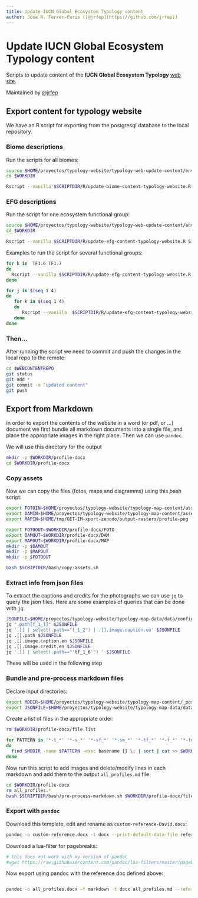```yaml
---
title: Update IUCN Global Ecosystem Typology content
author: José R. Ferrer-Paris ([@jrfep](https://github.com/jrfep))
---
```

# Update IUCN Global Ecosystem Typology content
Scripts to update content of the **IUCN Global Ecosystem Typology** [web site](https://global-ecosystems.org/).

Maintained by [@jrfep](https://github.com/jrfep)

## Export content for typology website

We have an R script for exporting from the postgresql database to the local repository.

### Biome descriptions

Run the scripts for all biomes:

```sh
source $HOME/proyectos/typology-website/typology-web-update-content/env/project-env.sh
cd $WORKDIR

Rscript --vanilla $SCRIPTDIR/R/update-biome-content-typology-website.R
```

### EFG descriptions
Run the script for one ecosystem functional group:

```sh
source $HOME/proyectos/typology-website/typology-web-update-content/env/project-env.sh
cd $WORKDIR

Rscript --vanilla $SCRIPTDIR/R/update-efg-content-typology-website.R S1.2 v2.0
```

Examples to run the script for several functional groups:

```sh
for k in  TF1.6 TF1.7
do
  Rscript --vanilla $SCRIPTDIR/R/update-efg-content-typology-website.R ${k} v2.0
done

for j in $(seq 1 4)
do
   for k in $(seq 1 4)
   do
      Rscript --vanilla  $SCRIPTDIR/R/update-efg-content-typology-website.R M${j}.${k} v2.0
   done
done
```


### Then...

After running the script we need to commit and push the changes in the local repo to the remote:

```sh
cd $WEBCONTENTREPO
git status
git add *
git commit -m "updated content"
git push
```

## Export from Markdown

In order to export the contents of the website in a word (or pdf, or ...) document we first bundle all markdown documents into a single file, and place the appropriate images in the right place. Then we can use `pandoc`.

We will use this directory for the output

```sh
mkdir -p $WORKDIR/profile-docx
cd $WORKDIR/profile-docx
```

### Copy assets

Now we can copy the files (fotos, maps and diagramms) using this bash script:

```sh
export FOTOIN=$HOME/proyectos/typology-website/typology-map-content/assets/uploads
export DAMIN=$HOME/proyectos/typology-website/typology-map-content/assets/uploads
export MAPIN=$HOME/tmp/GET-IM-xport-zenodo/output-rasters/profile-png

export FOTOOUT=$WORKDIR/profile-docx/FOTO
export DAMOUT=$WORKDIR/profile-docx/DAM
export MAPOUT=$WORKDIR/profile-docx/MAP
mkdir -p $DAMOUT
mkdir -p $MAPOUT
mkdir -p $FOTOOUT

bash $SCRIPTDIR/bash/copy-assets.sh
```

### Extract info from json files

To extract the captions and credits for the photographs we can use `jq` to query the json files. Here are some examples of queries that can be done with `jq`:

```sh
JSONFILE=$HOME/proyectos/typology-website/typology-map-data/data/config/groups.json
jq ".path[f_1_1]" $JSONFILE
jq '.[] | select(.path=="f_1_2") | .[].image.caption.en' $JSONFILE
jq .[].path $JSONFILE
jq .[].image.caption.en $JSONFILE
jq .[].image.credit.en $JSONFILE
jq '.[] | select(.path=="'tf_1_6'") ' $JSONFILE
```

These will be used in the following step

### Bundle and pre-process markdown files

Declare input directories:
```sh
export MDDIR=$HOME/proyectos/typology-website/typology-map-content/_posts/explore/2_groups/
export JSONFILE=$HOME/proyectos/typology-website/typology-map-data/data/config/groups.json
```

Create a list of files in the appropriate order:
```sh
rm $WORKDIR/profile-docx/file.list

for PATTERN in '*-t_*' '*-s_*' '*-sf_*' '*-sm_*' '*-tf_*' '*-f_*' '*-fm_*' '*-m_*' '*-mt_*' '*-mft_*'
do
  find $MDDIR -name $PATTERN -exec basename {} \; | sort | cat >> $WORKDIR/profile-docx/file.list
done
```

Now run this script to add images and delete/modify lines in each markdown and add them to the output `all_profiles.md` file
```sh
cd $WORKDIR/profile-docx
rm all_profiles.*
bash $SCRIPTDIR/bash/pre-process-markdown.sh $WORKDIR/profile-docx/file.list
```

### Export with `pandoc`

Download this template, edit and rename as `custom-reference-David.docx`:

```sh
pandoc -o custom-reference.docx -t docx --print-default-data-file reference.docx > custom-reference.docx
```

Download a lua-filter for pagebreaks:

```sh
# this does not work with my version of pandoc
#wget https://raw.githubusercontent.com/pandoc/lua-filters/master/pagebreak/pagebreak.lua
```

Now export using pandoc with the reference doc defined above:

```sh

pandoc -o all_profiles.docx -f markdown -t docx all_profiles.md --reference-doc=custom-reference-David.docx

```
